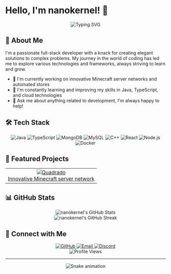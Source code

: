 # Hello, I'm nanokernel! 👋

<div align="center">
  <img src="https://readme-typing-svg.herokuapp.com?font=Fira+Code&pause=1000&color=00FFFF&background=000000&center=true&vCenter=true&width=435&lines=Full+Stack+Developer;Java+%7C+TypeScript+%7C+React+Enthusiast;Always+learning+new+things" alt="Typing SVG" />
</div>

## 🚀 About Me

I'm a passionate full-stack developer with a knack for creating elegant solutions to complex problems. My journey in the world of coding has led me to explore various technologies and frameworks, always striving to learn and grow.

- 🔭 I'm currently working on innovative Minecraft server networks and automated stores
- 🌱 I'm constantly learning and improving my skills in Java, TypeScript, and cloud technologies
- 💬 Ask me about anything related to development, I'm always happy to help!

## 🛠️ Tech Stack

<div align="center">

![Java](https://img.shields.io/badge/-Java-007396?style=for-the-badge&logo=java&logoColor=white)
![TypeScript](https://img.shields.io/badge/-TypeScript-3178C6?style=for-the-badge&logo=typescript&logoColor=white)
![MongoDB](https://img.shields.io/badge/-MongoDB-47A248?style=for-the-badge&logo=mongodb&logoColor=white)
![MySQL](https://img.shields.io/badge/-MySQL-4479A1?style=for-the-badge&logo=mysql&logoColor=white)
![C++](https://img.shields.io/badge/-C++-00599C?style=for-the-badge&logo=c%2B%2B&logoColor=white)
![React](https://img.shields.io/badge/-React-61DAFB?style=for-the-badge&logo=react&logoColor=black)
![Node.js](https://img.shields.io/badge/-Node.js-339933?style=for-the-badge&logo=node.js&logoColor=white)
![Docker](https://img.shields.io/badge/-Docker-2496ED?style=for-the-badge&logo=docker&logoColor=white)

</div>

## 🌟 Featured Projects

<table>
  <tr>
    <td align="center">
      <a href="https://discord.gg/quadrado">
        <img src="https://img.shields.io/badge/-Quadrado-4EAA25?style=for-the-badge&logo=minecraft&logoColor=white" alt="Quadrado" />
        <br>
        Innovative Minecraft server network
      </a>
    </td>
  </tr>
</table>

## 📊 GitHub Stats

<div align="center">
  <img src="https://github-readme-stats.vercel.app/api?username=nanokernelx&show_icons=true&theme=radical" alt="nanokernel's GitHub Stats" />
</div>

<div align="center">
  <img src="https://github-readme-streak-stats.herokuapp.com/?user=nanokernelx&theme=dark" alt="nanokernel's GitHub Streak" />
</div>

## 🤝 Connect with Me

<div align="center">
  <a href="https://github.com/nanokernelx">
    <img src="https://img.shields.io/badge/-GitHub-181717?style=for-the-badge&logo=github&logoColor=white" alt="GitHub" />
  </a>
  <a href="mailto:hello@nanokernel.com.br">
    <img src="https://img.shields.io/badge/-Email-D14836?style=for-the-badge&logo=gmail&logoColor=white" alt="Email" />
  </a>
  <a href="https://discord.gg/58A7rbtYfN">
    <img src="https://img.shields.io/badge/-Discord-5865F2?style=for-the-badge&logo=discord&logoColor=white" alt="Discord" />
  </a>
</div>

<div align="center">
  <img src="https://komarev.com/ghpvc/?username=nanokernelx&color=blueviolet&style=flat-square&label=Profile+Views" alt="Profile Views" />
</div>

---

<div align="center">
  <img src="https://raw.githubusercontent.com/nanokernel/nanokernel/output/github-contribution-grid-snake.svg" alt="Snake animation" />
</div>
